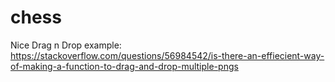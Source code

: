 # chess

Nice Drag n Drop example: https://stackoverflow.com/questions/56984542/is-there-an-effiecient-way-of-making-a-function-to-drag-and-drop-multiple-pngs